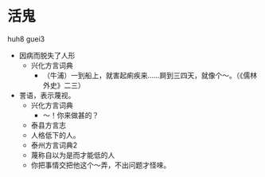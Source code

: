 # 活鬼
huh8 guei3
+ 因病而脱失了人形
  * 兴化方言词典
    - （牛浦）一到船上，就害起痢疾来……屙到三四天，就像个～。（《儒林外史》二三）
+ 詈语，表示蔑视。
  * 兴化方言词典
    - ～！你来做甚的？
  * 泰县方言志
  + 人格低下的人。
  * 泰州方言词典2
  + 蔑称自以为是而才能低的人
  - 你把事情交把他这个～弄，不出问题才怪唻。
